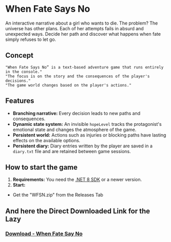 # When Fate Says No

An interactive narrative about a girl who wants to die. The problem? The universe has other plans. Each of her attempts fails in absurd and unexpected ways. Decide her path and discover what happens when fate simply refuses to let go.

## Concept

    "When Fate Says No” is a text-based adventure game that runs entirely in the console."
    "The focus is on the story and the consequences of the player's decisions."
    "The game world changes based on the player's actions."

## Features

* **Branching narrative:** Every decision leads to new paths and consequences.
* **Dynamic state system:** An invisible `hopeLevel` tracks the protagonist's emotional state and changes the atmosphere of the game.
* **Persistent world:** Actions such as injuries or blocking paths have lasting effects on the available options.
* **Persistent diary:** Diary entries written by the player are saved in a `diary.txt` file and are retained between game sessions.

## How to start the game

1.  **Requirements:** You need the [.NET 8 SDK](https://dotnet.microsoft.com/en-us/download) or a newer version.
2.  **Start:**
- Get the "WFSN.zip" from the Releases Tab

## And here the Direct Downloaded Link for the Lazy 
###  [Download - When Fate Say No](https://github.com/Kittwyy/When-Fate-Says-No/releases/download/Pre-Alpha/WFSN.zip)
